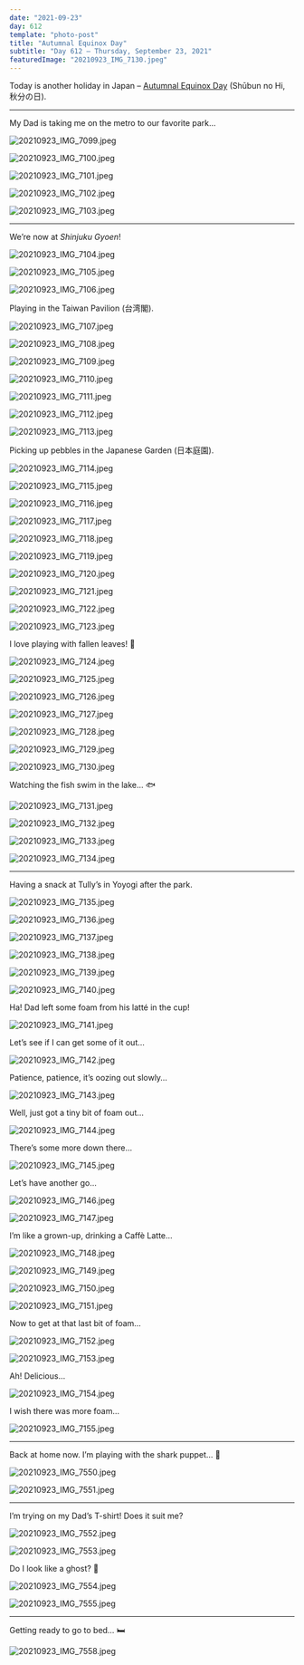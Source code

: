 ```yaml
---
date: "2021-09-23"
day: 612
template: "photo-post"
title: "Autumnal Equinox Day"
subtitle: "Day 612 – Thursday, September 23, 2021"
featuredImage: "20210923_IMG_7130.jpeg"
---
```


Today is another holiday in Japan – <a href="https://en.wikipedia.org/wiki/Autumnal_Equinox_Day">Autumnal Equinox Day</a> (Shūbun no Hi, 秋分の日).

<hr />

My Dad is taking me on the metro to our favorite park…

![20210923_IMG_7099.jpeg](20210923_IMG_7099.jpeg)

![20210923_IMG_7100.jpeg](20210923_IMG_7100.jpeg)

![20210923_IMG_7101.jpeg](20210923_IMG_7101.jpeg)

![20210923_IMG_7102.jpeg](20210923_IMG_7102.jpeg)

![20210923_IMG_7103.jpeg](20210923_IMG_7103.jpeg)

<hr />

We’re now at *Shinjuku Gyoen*!

![20210923_IMG_7104.jpeg](20210923_IMG_7104.jpeg)

![20210923_IMG_7105.jpeg](20210923_IMG_7105.jpeg)

![20210923_IMG_7106.jpeg](20210923_IMG_7106.jpeg)

Playing in the Taiwan Pavilion (台湾閣).

![20210923_IMG_7107.jpeg](20210923_IMG_7107.jpeg)

![20210923_IMG_7108.jpeg](20210923_IMG_7108.jpeg)

![20210923_IMG_7109.jpeg](20210923_IMG_7109.jpeg)

![20210923_IMG_7110.jpeg](20210923_IMG_7110.jpeg)

![20210923_IMG_7111.jpeg](20210923_IMG_7111.jpeg)

![20210923_IMG_7112.jpeg](20210923_IMG_7112.jpeg)

![20210923_IMG_7113.jpeg](20210923_IMG_7113.jpeg)

Picking up pebbles in the Japanese Garden (日本庭園).

![20210923_IMG_7114.jpeg](20210923_IMG_7114.jpeg)

![20210923_IMG_7115.jpeg](20210923_IMG_7115.jpeg)

![20210923_IMG_7116.jpeg](20210923_IMG_7116.jpeg)

![20210923_IMG_7117.jpeg](20210923_IMG_7117.jpeg)

![20210923_IMG_7118.jpeg](20210923_IMG_7118.jpeg)

![20210923_IMG_7119.jpeg](20210923_IMG_7119.jpeg)

![20210923_IMG_7120.jpeg](20210923_IMG_7120.jpeg)

![20210923_IMG_7121.jpeg](20210923_IMG_7121.jpeg)

![20210923_IMG_7122.jpeg](20210923_IMG_7122.jpeg)

![20210923_IMG_7123.jpeg](20210923_IMG_7123.jpeg)

I love playing with fallen leaves! 🍂

![20210923_IMG_7124.jpeg](20210923_IMG_7124.jpeg)

![20210923_IMG_7125.jpeg](20210923_IMG_7125.jpeg)

![20210923_IMG_7126.jpeg](20210923_IMG_7126.jpeg)

![20210923_IMG_7127.jpeg](20210923_IMG_7127.jpeg)

![20210923_IMG_7128.jpeg](20210923_IMG_7128.jpeg)

![20210923_IMG_7129.jpeg](20210923_IMG_7129.jpeg)

![20210923_IMG_7130.jpeg](20210923_IMG_7130.jpeg)

Watching the fish swim in the lake… 🐟

![20210923_IMG_7131.jpeg](20210923_IMG_7131.jpeg)

![20210923_IMG_7132.jpeg](20210923_IMG_7132.jpeg)

![20210923_IMG_7133.jpeg](20210923_IMG_7133.jpeg)

![20210923_IMG_7134.jpeg](20210923_IMG_7134.jpeg)

<hr />

Having a snack at Tully’s in Yoyogi after the park.

![20210923_IMG_7135.jpeg](20210923_IMG_7135.jpeg)

![20210923_IMG_7136.jpeg](20210923_IMG_7136.jpeg)

![20210923_IMG_7137.jpeg](20210923_IMG_7137.jpeg)

![20210923_IMG_7138.jpeg](20210923_IMG_7138.jpeg)

![20210923_IMG_7139.jpeg](20210923_IMG_7139.jpeg)

![20210923_IMG_7140.jpeg](20210923_IMG_7140.jpeg)

Ha! Dad left some foam from his latté in the cup!

![20210923_IMG_7141.jpeg](20210923_IMG_7141.jpeg)

Let’s see if I can get some of it out…

![20210923_IMG_7142.jpeg](20210923_IMG_7142.jpeg)

Patience, patience, it’s oozing out slowly…

![20210923_IMG_7143.jpeg](20210923_IMG_7143.jpeg)

Well, just got a tiny bit of foam out…

![20210923_IMG_7144.jpeg](20210923_IMG_7144.jpeg)

There’s some more down there…

![20210923_IMG_7145.jpeg](20210923_IMG_7145.jpeg)

Let’s have another go…

![20210923_IMG_7146.jpeg](20210923_IMG_7146.jpeg)

![20210923_IMG_7147.jpeg](20210923_IMG_7147.jpeg)

I’m like a grown-up, drinking a Caffè Latte…

![20210923_IMG_7148.jpeg](20210923_IMG_7148.jpeg)

![20210923_IMG_7149.jpeg](20210923_IMG_7149.jpeg)

![20210923_IMG_7150.jpeg](20210923_IMG_7150.jpeg)

![20210923_IMG_7151.jpeg](20210923_IMG_7151.jpeg)

Now to get at that last bit of foam…

![20210923_IMG_7152.jpeg](20210923_IMG_7152.jpeg)

![20210923_IMG_7153.jpeg](20210923_IMG_7153.jpeg)

Ah! Delicious…

![20210923_IMG_7154.jpeg](20210923_IMG_7154.jpeg)

I wish there was more foam…

![20210923_IMG_7155.jpeg](20210923_IMG_7155.jpeg)

<hr />

Back at home now. I’m playing with the shark puppet… 🦈

![20210923_IMG_7550.jpeg](20210923_IMG_7550.jpeg)

![20210923_IMG_7551.jpeg](20210923_IMG_7551.jpeg)

<hr />

I’m trying on my Dad’s T-shirt! Does it suit me?

![20210923_IMG_7552.jpeg](20210923_IMG_7552.jpeg)

![20210923_IMG_7553.jpeg](20210923_IMG_7553.jpeg)

Do I look like a ghost? 👻

![20210923_IMG_7554.jpeg](20210923_IMG_7554.jpeg)

![20210923_IMG_7555.jpeg](20210923_IMG_7555.jpeg)

<hr />

Getting ready to go to bed… 🛏

![20210923_IMG_7558.jpeg](20210923_IMG_7558.jpeg)
